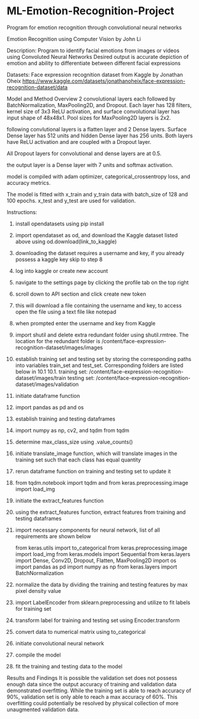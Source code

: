 # ML-Emotion-Recognition-Project
Program for emotion recognition through convolutional neural networks

Emotion Recognition using Computer Vision by John Li


Description:
Program to identify facial emotions from images or videos using Convoluted Neural Networks
Desired output is accurate depiction of emotion and ability to differentiate between different facial expressions


Datasets:
Face expression recognition dataset from Kaggle by Jonathan Oheix
https://www.kaggle.com/datasets/jonathanoheix/face-expression-recognition-dataset/data 


Model and Method Overview
2 convolutional layers each followed by BatchNormalization, MaxPooling2D, and Dropout. Each layer has 128 filters, kernel size of 3x3 ReLU activation, and surface convolutional layer has input shape of 48x48x1. Pool sizes for MaxPooling2D layers is 2x2.

following convlutional layers is a flatten layer and 2 Dense layers. Surface Dense layer has 512 units and hidden Dense layer has 256 units. Both layers have ReLU activation and are coupled with a Dropout layer. 

All Dropout layers for convolutional and dense layers are at 0.5.

the output layer is a Dense layer with 7 units and softmax activation.

model is compiled with adam optimizer, categorical_crossentropy loss, and accuracy metrics.

The model is fitted with x_train and y_train data with batch_size of 128 and 100 epochs. x_test and y_test are used for validation.


Instructions:
1. install opendatasets using pip install
2. import opendataset as od, and download the Kaggle dataset listed above using od.download(link_to_kaggle)
3. downloading the dataset requires a username and key, if you already possess a kaggle key skip to step 8
4. log into kaggle or create new account
5. navigate to the settings page by clicking the profile tab on the top right
6. scroll down to API section and click create new token
7. this will download a file containing the username and key, to access open the file using a text file like notepad
8. when prompted enter the username and key from Kaggle
9. import shutil and delete extra redundant folder using shutil.rmtree. The location for the redundant folder is /content/face-expression-recognition-dataset/images/images
10. establish training set and testing set by storing the corresponding paths into variables train_set and test_set. Corresponding folders are listed below in 10.1
10.1. training set: /content/face-expression-recognition-dataset/images/train
      testing set: /content/face-expression-recognition-dataset/images/validation
11. initiate dataframe function
12. import pandas as pd and os
13. establish training and testing dataframes
14. import numpy as np, cv2, and tqdm from tqdm
15. determine max_class_size using .value_counts()
16. initiate translate_image function, which will translate images in the training set such that each class has equal quantity
17. rerun dataframe function on training and testing set to update it
18. from tqdm.notebook import tqdm and from keras.preprocessing.image import load_img
19. initiate the extract_features function
20. using the extract_features function, extract features from training and testing dataframes
21. import necessary components for neural network, list of all requirements are shown below

    from keras.utils import to_categorical
    from keras.preprocessing.image import load_img
    from keras.models import Sequential
    from keras.layers import Dense, Conv2D, Dropout, Flatten, MaxPooling2D
    import os
    import pandas as pd
    import numpy as np
    from keras.layers import BatchNormalization

22. normalize the data by dividing the training and testing features by max pixel density value
23. import LabelEncoder from sklearn.preprocessing and utilize to fit labels for training set
24. transform label for training and testing set using Encoder.transform
25. convert data to numerical matrix using to_categorical
26. initiate convolutional neural network
27. compile the model
28. fit the training and testing data to the model


Results and Findings
It is possible the validation set does not possess enough data since the output accuracy of training and validation data demonstrated overfitting. While the training set is able to reach accuracy of 90%, validation set is only able to reach a max accuracy of 60%. This overfitting could potentially be resolved by physical collection of more unaugmented validation data.
